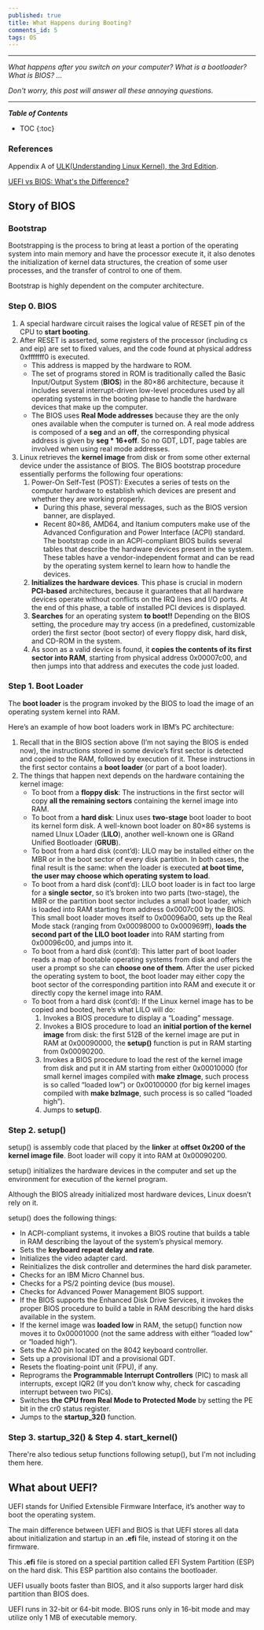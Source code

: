 ```yaml
---
published: true
title: What Happens during Booting?
comments_id: 5
tags: OS
---
```

---
_What happens after you switch on your computer? What is a bootloader? What is BIOS? ..._

_Don't worry, this post will answer all these annoying questions._

---

***Table of Contents***
* TOC
{:toc}

### References
Appendix A of [ULK(Understanding Linux Kernel), the 3rd Edition](https://www.amazon.com/Understanding-Linux-Kernel-Third-Daniel/dp/0596005652). 

[UEFI vs BIOS: What's the Difference?](https://www.freecodecamp.org/news/uefi-vs-bios/#:~:text=UEFI%20provides%20faster%20boot%20time,booting%20from%20unauthorized%2Funsigned%20applications.)

## Story of BIOS
### Bootstrap 
Bootstrapping is the process to bring at least a portion of the operating system into main memory and have the processor execute it, it also denotes the initialization of kernel data structures, the creation of some user processes, and the transfer of control to one of them.

Bootstrap is highly dependent on the computer architecture.
### Step 0. BIOS
1. A special hardware circuit raises the logical value of RESET pin of the CPU to **start booting**.
2. After RESET is asserted, some registers of the processor (including cs and eip) are set to fixed values, and the code found at physical address 0xfffffff0 is executed.
	* This address is mapped by the hardware to ROM.
	* The set of programs stored in ROM is traditionally called the Basic Input/Output System (**BIOS**) in the 80×86 architecture, because it includes several interrupt-driven low-level procedures used by all operating systems in the booting phase to handle the hardware devices that make up the computer.
	* The BIOS uses **Real Mode addresses** because they are the only ones available when the computer is turned on. A real mode address is composed of a **seg** and an **off**, the corresponding physical address is given by **seg * 16+off**. So no GDT, LDT, page tables are involved when using real mode addresses.
3. Linux retrieves the **kernel image** from disk or from some other external device under the assistance of BIOS. The BIOS bootstrap procedure essentially performs the following four operations:
	1. Power-On Self-Test (POST): Executes a series of tests on the computer hardware to establish which devices are present and whether they are working properly.
    	* During this phase, several messages, such as the BIOS version banner, are displayed.
        * Recent 80×86, AMD64, and Itanium computers make use of the Advanced Configuration and Power Interface (ACPI) standard. The bootstrap code in an ACPI-compliant BIOS builds several tables that describe the hardware devices present in the system. These tables have a vendor-independent format and can be read by the operating system kernel to learn how to handle the devices.
	2. **Initializes the hardware devices**. This phase is crucial in modern **PCI-based** architectures, because it guarantees that all hardware devices operate without conflicts on the IRQ lines and I/O ports. At the end of this phase, a table of installed PCI devices is displayed.
    3. **Searches** for an operating system **to boot!!** Depending on the BIOS setting, the procedure may try access (in a predefined, customizable order) the first sector (boot sector) of every floppy disk, hard disk, and CD-ROM in the system.
    4. As soon as a valid device is found, it **copies the contents of its first sector into RAM**, starting from physical address 0x00007c00, and then jumps into that address and executes the code just loaded.

### Step 1. Boot Loader
The **boot loader** is the program invoked by the BIOS to load the image of an operating system kernel into RAM.

Here’s an example of how boot loaders work in IBM’s PC architecture:
1. Recall that in the BIOS section above (I’m not saying the BIOS is ended now), the instructions stored in some device’s first sector is detected and copied to the RAM, followed by execution of it. These instructions in the first sector contains a **boot loader** (or part of a boot loader).
2. The things that happen next depends on the hardware containing the kernel image:
	* To boot from a **floppy disk**: The instructions in the first sector will copy **all the remaining sectors** containing the kernel image into RAM.
    * To boot from a **hard disk**: Linux uses **two-stage** boot loader to boot its kernel form disk. A well-known boot loader on 80×86 systems is named LInux LOader (**LILO**), another well-known one is GRand Unified Bootloader (**GRUB**).
    * To boot from a hard disk (cont’d): LILO may be installed either on the MBR or in the boot sector of every disk partition. In both cases, the final result is the same: when the loader is executed **at boot time, the user may choose which operating system to load**.
    * To boot from a hard disk (cont’d): LILO boot loader is in fact too large for a **single sector**, so it’s broken into two parts (two-stage), the MBR or the partition boot sector includes a small boot loader, which is loaded into RAM starting from address 0x0007c00 by the BIOS. This small boot loader moves itself to 0x00096a00, sets up the Real Mode stack (ranging from 0x00098000 to 0x000969ff), **loads the second part of the LILO boot loader** into RAM starting from 0x00096c00, and jumps into it.
    * To boot from a hard disk (cont’d): This latter part of boot loader reads a map of bootable operating systems from disk and offers the user a prompt so she can **choose one of them**. After the user picked the operating system to boot, the boot loader may either copy the boot sector of the corresponding partition into RAM and execute it or directly copy the kernel image into RAM.
    * To boot from a hard disk (cont’d): If the Linux kernel image has to be copied and booted, here’s what LILO will do:
    	1. Invokes a BIOS procedure to display a “Loading” message.
        2. Invokes a BIOS procedure to load an **initial portion of the kernel image** from disk: the first 512B of the kernel image are put in RAM at 0x00090000, the **setup()** function is put in RAM starting from 0x00090200.
        3. Invokes a BIOS procedure to load the rest of the kernel image from disk and put it in AM starting from either 0x00010000 (for small kernel images compiled with **make zImage**, such process is so called “loaded low”) or 0x00100000 (for big kernel images compiled with **make bzImage**, such process is so called “loaded high”).
        4. Jumps to **setup()**.

### Step 2. setup()
setup() is assembly code that placed by the **linker** at **offset 0x200 of the kernel image file**. Boot loader will copy it into RAM at 0x00090200.

setup() initializes the hardware devices in the computer and set up the environment for execution of the kernel program.

Although the BIOS already initialized most hardware devices, Linux doesn’t rely on it.

setup() does the following things:
* In ACPI-compliant systems, it invokes a BIOS routine that builds a table in RAM describing the layout of the system’s physical memory.
* Sets the **keyboard repeat delay and rate**.
* Initializes the video adapter card.
* Reinitializes the disk controller and determines the hard disk parameter.
* Checks for an IBM Micro Channel bus.
* Checks for a PS/2 pointing device (bus mouse).
* Checks for Advanced Power Management BIOS support.
* If the BIOS supports the Enhanced Disk Drive Services, it invokes the proper BIOS procedure to build a table in RAM describing the hard disks available in the system.
* If the kernel image was **loaded low** in RAM, the setup() function now moves it to 0x00001000 (not the same address with either “loaded low” or “loaded high”).
* Sets the A20 pin located on the 8042 keyboard controller.
* Sets up a provisional IDT and a provisional GDT.
* Resets the floating-point unit (FPU), if any.
* Reprograms the **Programmable Interrupt Controllers** (PIC) to mask all interrupts, except IQR2 (If you don’t know why, check for cascading interrupt between two PICs).
* Switches **the CPU from Real Mode to Protected Mode** by setting the PE bit in the cr0 status register.
* Jumps to the **startup_32()** function.

### Step 3. startup_32() & Step 4. start_kernel()
There're also tedious setup functions following setup(), but I'm not including them here.

## What about UEFI?
UEFI stands for Unified Extensible Firmware Interface, it’s another way to boot the operating system.

The main difference between UEFI and BIOS is that UEFI stores all data about initialization and startup in an **.efi** file, instead of storing it on the firmware.

This **.efi** file is stored on a special partition called EFI System Partition (ESP) on the hard disk. This ESP partition also contains the bootloader.

UEFI usually boots faster than BIOS, and it also supports larger hard disk partition than BIOS does.

UEFI runs in 32-bit or 64-bit mode. BIOS runs only in 16-bit mode and may utilize only 1 MB of executable memory.
